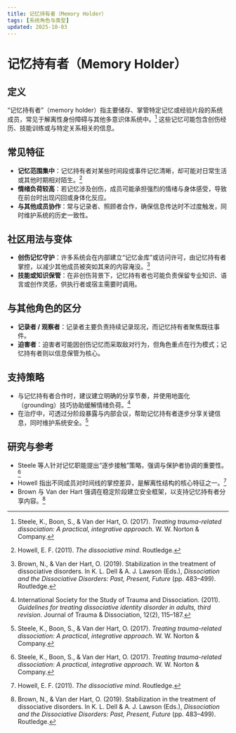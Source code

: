 ```yaml
---
title: 记忆持有者（Memory Holder）
tags: [系统角色与类型]
updated: 2025-10-03
---
```


# 记忆持有者（Memory Holder）

## 定义

“记忆持有者”（memory holder）指主要储存、掌管特定记忆或经验片段的系统成员，常见于解离性身份障碍与其他多意识体系统中。[^steele2017] 这些记忆可能包含创伤经历、技能训练或与特定关系相关的信息。

## 常见特征

- **记忆范围集中**：记忆持有者对某些时间段或事件记忆清晰，却可能对日常生活或其他时期相对陌生。[^howell2011]
- **情绪负荷较高**：若记忆涉及创伤，成员可能承担强烈的情绪与身体感受，导致在前台时出现闪回或身体化反应。
- **与其他成员协作**：常与记录者、照顾者合作，确保信息传达时不过度触发，同时维护系统的历史一致性。

## 社区用法与变体

- **创伤记忆守护**：许多系统会在内部建立“记忆金库”或访问许可，由记忆持有者掌控，以减少其他成员被突如其来的内容淹没。[^brown2019]
- **技能或知识保管**：在非创伤背景下，记忆持有者也可能负责保留专业知识、语言或创作灵感，供执行者或宿主需要时调用。

## 与其他角色的区分

- **记录者 / 观察者**：记录者主要负责持续记录现况，而记忆持有者聚焦既往事件。
- **迫害者**：迫害者可能因创伤记忆而采取敌对行为，但角色重点在行为模式；记忆持有者则以信息保管为核心。

## 支持策略

- 与记忆持有者合作时，建议建立明确的分享节奏，并使用地面化（grounding）技巧协助缓解情绪负荷。[^isstd2011]
- 在治疗中，可透过分阶段暴露与内部会议，帮助记忆持有者逐步分享关键信息，同时维护系统安全。[^steele2017]

## 研究与参考

- Steele 等人针对记忆职能提出“逐步接触”策略，强调与保护者协调的重要性。[^steele2017]
- Howell 指出不同成员对时间线的掌控差异，是解离性结构的核心特征之一。[^howell2011]
- Brown 与 Van der Hart 强调在稳定阶段建立安全框架，以支持记忆持有者分享内容。[^brown2019]

[^steele2017]: Steele, K., Boon, S., & Van der Hart, O. (2017). *Treating trauma-related dissociation: A practical, integrative approach*. W. W. Norton & Company.
[^howell2011]: Howell, E. F. (2011). *The dissociative mind*. Routledge.
[^brown2019]: Brown, N., & Van der Hart, O. (2019). Stabilization in the treatment of dissociative disorders. In K. L. Dell & A. J. Lawson (Eds.), *Dissociation and the Dissociative Disorders: Past, Present, Future* (pp. 483–499). Routledge.
[^isstd2011]: International Society for the Study of Trauma and Dissociation. (2011). *Guidelines for treating dissociative identity disorder in adults, third revision*. Journal of Trauma & Dissociation, 12(2), 115–187.
